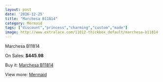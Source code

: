 ```yaml
---
layout: post
date: '2016-12-25'
title: "Marchesa B11814"
category: Mermaid
tags: ["discount","princess","charming","custom","made"]
image: http://www.extralace.com/11012-thickbox_default/marchesa-b11814.jpg
---
```

Marchesa B11814

On Sales: **$445.98**
<a href="https://www.extralace.com/mermaid/5186-marchesa-b11814.html"><amp-img layout="responsive" width="600" height="600" src="//www.extralace.com/11012-thickbox_default/marchesa-b11814.jpg" alt="Marchesa B11814 0" /></a>

Buy it: [Marchesa B11814](https://www.extralace.com/mermaid/5186-marchesa-b11814.html "Marchesa B11814")

View more: [Mermaid](https://www.extralace.com/5-mermaid "Mermaid")